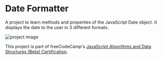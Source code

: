 # Date Formatter

<!-- DESCRIPTION-START -->
A project to learn methods and properties of the JavaScript Date object. It displays the date to the user in 3 different formats.
<!-- DESCRIPTION-END -->

![project image](https://res.cloudinary.com/dwguf4w1t/image/upload/v1722358222/Portfolio%20Projects/date-formatter-js_fhdgr7.png)

This project is part of freeCodeCamp's [JavaScript Algorithms and Data Structures (Beta) Certification](https://www.freecodecamp.org/learn/javascript-algorithms-and-data-structures-v8/).